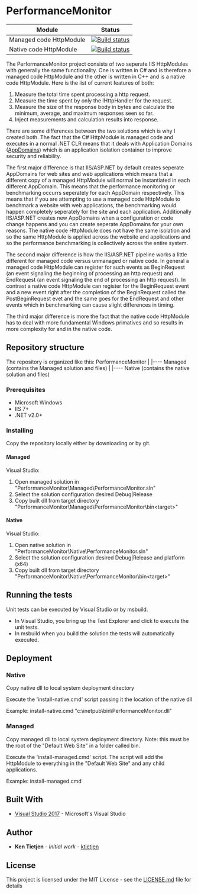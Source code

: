 # PerformanceMonitor

| Module | Status |
| ------ | ------ |
| Managed code HttpModule | [![Build status](https://ci.appveyor.com/api/projects/status/ej31e66aki3uryj6/branch/master?svg=true)](https://ci.appveyor.com/project/ktietjen/performancemonitor/branch/master) |
| Native code HttpModule | [![Build status](https://ci.appveyor.com/api/projects/status/80ujpm8pdkh9dsx6/branch/master?svg=true)](https://ci.appveyor.com/project/ktietjen/performancemonitor-v6dts/branch/master) |

The PerformanceMonitor project consists of two seperate IIS HttpModules with generally the same functionality.  One is written in C# and is therefore a managed code HttpModule and the other is written in C++ and is a native code HttpModule. Here is the list of current features of both:

1. Measure the total time spent processing a http request.
2. Measure the time spent by only the IHttpHandler for the request.
3. Measure the size of the response body in bytes and calculate the minimum, average, and maximum responses seen so far.
4. Inject measurements and calculation results into response.

There are some differences between the two solutions which is why I created both.  The fact that the C# HttpModule is managed code and executes in a normal .NET CLR means that it deals with Application Domains ([AppDomains](https://docs.microsoft.com/en-us/dotnet/framework/app-domains/application-domains)) which is an application isolation container to improve security and reliability.

The first major difference is that IIS/ASP.NET by default creates seperate AppDomains for web sites and web applications which means that a different copy of a managed HttpModule will normal be instantiated in each different AppDomain.  This means that the performance monitoring or benchmarking occurrs seperately for each AppDomain respectively.  This means that if you are attempting to use a managed code HttpModule to benchmark a website with web applications, the benchmarking would happen completely seperately for the site and each application.  Additionally IIS/ASP.NET creates new AppDomains when a configuration or code change happens and you can create seperate AppDomains for your own reasons.  The native code HttpModule does not have the same isolation and so the same HttpModule is applied across the website and applications and so the performance benchmarking is collectively across the entire system.

The second major difference is how the IIS/ASP.NET pipeline works a little different for managed code versus unmanaged or native code.  In general a managed code HttpModule can register for such events as BeginRequest (an event signaling the beginning of processing an http request) and EndRequest (an event signaling the end of processing an http request).  In contrast a native code HttpModule can register for the BeginRequest event and a new event right after the completion of the BeginRequest called the PostBeginRequest evet and the same goes for the EndRequest and other events which in benchmarking can cause slight differences in timing.

The third major difference is more the fact that the native code HttpModule has to deal with more fundamental Windows primatives and so results in more complexity for and in the native code.

## Repository structure

The repository is organized like this:
PerformanceMonitor
      |
      |---- Managed (contains the Managed solution and files)
      |
      |---- Native (contains the native solution and files)

### Prerequisites

* Microsoft Windows
* IIS 7+
* .NET v2.0+

### Installing

Copy the repository locally either by downloading or by git.

#### Managed
Visual Studio:
1. Open managed solution in "PerformanceMonitor\Managed\PerformanceMonitor.sln"
2. Select the solution configuration desired Debug|Release
3. Copy built dll from target directory "PerformanceMonitor\Managed\PerformanceMonitor\bin\<target>"
  
#### Native
Visual Studio:
1. Open native solution in "PerformanceMonitor\Native\PerformanceMonitor.sln"
2. Select the solution configuration desired Debug|Release and platform (x64)
3. Copy built dll from target directory "PerformanceMonitor\Native\PerformanceMonitor\bin\<target>"

## Running the tests

Unit tests can be executed by Visual Studio or by msbuild.
* In Visual Studio, you bring up the Test Explorer and click to execute the unit tests.
* In msbuild when you build the solution the tests will automatically executed.

## Deployment

### Native
Copy native dll to local system deployment directory

Execute the 'install-native.cmd' script passing it the location of the native dll

Example: install-native.cmd "c:\inetpub\bin\PerformanceMonitor.dll"

### Managed
Copy managed dll to local system deployment directory. Note: this must be the root of the "Default Web Site" in a folder called bin.

Execute the 'install-managed.cmd' script.  The script will add the HttpModule to everything in the "Default Web Site" and any child applications.

Example: install-managed.cmd

## Built With

* [Visual Studio 2017](https://www.visualstudio.com/downloads/) - Microsoft's Visual Studio


## Author

* **Ken Tietjen** - *Initial work* - [ktietjen](https://github.com/ktietjen)

## License

This project is licensed under the MIT License - see the [LICENSE.md](LICENSE.md) file for details


